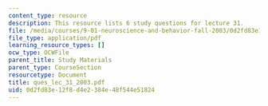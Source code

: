 ```yaml
---
content_type: resource
description: This resource lists 6 study questions for lecture 31.
file: /media/courses/9-01-neuroscience-and-behavior-fall-2003/0d2fd83e12f8d4e2384e48f544e51824_ques_lec_31_2003.pdf
file_type: application/pdf
learning_resource_types: []
ocw_type: OCWFile
parent_title: Study Materials
parent_type: CourseSection
resourcetype: Document
title: ques_lec_31_2003.pdf
uid: 0d2fd83e-12f8-d4e2-384e-48f544e51824
---
```

